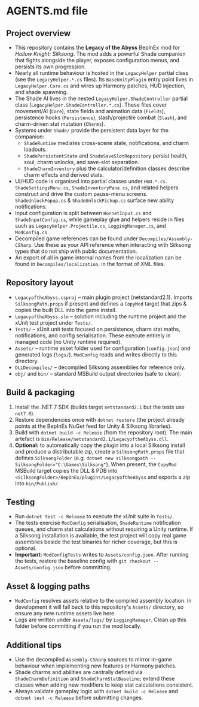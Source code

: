 # AGENTS.md file

## Project overview
- This repository contains the **Legacy of the Abyss** BepInEx mod for *Hollow Knight: Silksong*. The mod adds a powerful Shade companion that fights alongside the player, exposes configuration menus, and persists its own progression.
- Nearly all runtime behaviour is hosted in the `LegacyHelper` partial class (see the `LegacyHelper.*.cs` files). Its `BaseUnityPlugin` entry point lives in `LegacyHelper.Core.cs` and wires up Harmony patches, HUD injection, and shade spawning.
- The Shade AI lives in the nested `LegacyHelper.ShadeController` partial class (`LegacyHelper.ShadeController.*.cs`). These files cover movement/AI (`Core`), state fields and animation data (`Fields`), persistence hooks (`Persistence`), slash/projectile combat (`Slash`), and charm-driven stat mutation (`Charms`).
- Systems under `Shade/` provide the persistent data layer for the companion:
  - `ShadeRuntime` mediates cross-scene state, notifications, and charm loadouts.
  - `ShadePersistentState` and `ShadeSaveSlotRepository` persist health, soul, charm unlocks, and save-slot separation.
  - `ShadeCharmInventory` plus the calculator/definition classes describe charm effects and derived stats.
- UI/HUD code is organised into partial classes under `HUD.*.cs`. `ShadeSettingsMenu.cs`, `ShadeInventoryPane.cs`, and related helpers construct and drive the custom pause-menu screens. `ShadeUnlockPopup.cs` & `ShadeUnlockPickup.cs` surface new ability notifications.
- Input configuration is split between `HornetInput.cs` and `ShadeInputConfig.cs`, while gameplay glue and helpers reside in files such as `LegacyHelper.Projectile.cs`, `LoggingManager.cs`, and `ModConfig.cs`.
- Decompiled game references can be found under `Decompiles/Assembly-CSharp`. Use these as your API reference when interacting with Silksong types that do not ship with public documentation.
- An export of all in game internal names from the localization can be found in `Decompiles/localization`, in the format of XML files.

## Repository layout
- `LegacyoftheAbyss.csproj` – main plugin project (netstandard2.1). Imports `SilksongPath.props` if present and defines a `CopyMod` target that zips & copies the built DLL into the game install.
- `LegacyoftheAbyss.sln` – solution including the runtime project and the xUnit test project under `Tests/`.
- `Tests/` – xUnit unit tests focused on persistence, charm stat maths, notifications, and config serialisation. These execute entirely in managed code (no Unity runtime required).
- `Assets/` – runtime asset folder used for configuration (`config.json`) and generated logs (`logs/`). `ModConfig` reads and writes directly to this directory.
- `DLLDecompiles/` – decompiled Silksong assemblies for reference only.
- `obj/` and `bin/` – standard MSBuild output directories (safe to clean).

## Build & packaging
1. Install the .NET 7 SDK (builds target `netstandard2.1` but the tests use `net7.0`).
2. Restore dependencies once with `dotnet restore` (the project already points at the BepInEx NuGet feed for Unity & Silksong libraries).
3. Build with `dotnet build -c Release` (from the repository root). The main artefact is `bin/Release/netstandard2.1/LegacyoftheAbyss.dll`.
4. **Optional:** to automatically copy the plugin into a local Silksong install and produce a distributable zip, create a `SilksongPath.props` file that defines `SilksongFolder` (e.g. `dotnet new silksongpath --SilksongFolder="C:\Games\Silksong"`). When present, the `CopyMod` MSBuild target copies the DLL & PDB into `<SilksongFolder>/BepInEx/plugins/LegacyoftheAbyss` and exports a zip into `bin/Publish/`.

## Testing
- Run `dotnet test -c Release` to execute the xUnit suite in `Tests/`.
- The tests exercise `ModConfig` serialisation, `ShadeRuntime` notification queues, and charm stat calculations without requiring a Unity runtime. If a Silksong installation is available, the test project will copy real game assemblies beside the test binaries for richer coverage, but this is optional.
- **Important:** `ModConfigTests` writes to `Assets/config.json`. After running the tests, restore the baseline config with `git checkout -- Assets/config.json` before committing.

## Asset & logging paths
- `ModConfig` resolves assets relative to the compiled assembly location. In development it will fall back to this repository's `Assets/` directory, so ensure any new runtime assets live here.
- Logs are written under `Assets/logs/` by `LoggingManager`. Clean up this folder before committing if you run the mod locally.

## Additional tips
- Use the decompiled `Assembly-CSharp` sources to mirror in-game behaviour when implementing new features or Harmony patches.
- Shade charms and abilities are centrally defined via `ShadeCharmDefinition` and `ShadeCharmStatBaseline`; extend these classes when adding new modifiers to keep stat calculations consistent.
- Always validate gameplay logic with `dotnet build -c Release` and `dotnet test -c Release` before submitting changes.
